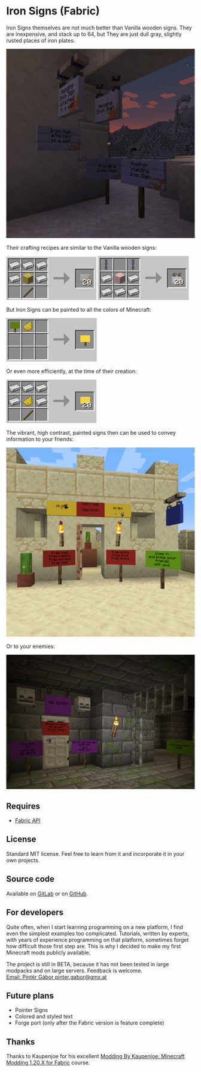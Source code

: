 # Iron Signs (Fabric)  

Iron Signs themselves are not much better than Vanilla wooden signs. They are inexpensive, and stack up to 64, but They are just dull gray, slightly rusted places of iron plates.

![Screenshot](./images/screenshot1.png "Screenshot")

Their crafting recipes are similar to the Vanilla wooden signs:  

![Crafting Iron Sign](./images/crafting_iron_sign.png "Crafting Iron Sign")  ![Crafting Hanging Iron Sign](./images/crafting_hanging_iron_sign.png "Crafting Hanging Iron Sign")

But Iron Signs can be painted to all the colors of Minecraft:

![Painting a Yellow Sign](./images/painting_yellow_sign.png "Painting a Yellow Sign")

Or even more efficiently, at the time of their creation:

![Crafting a Yellow Sign](./images/crafting_yellow_sign.png "Crafting a Yellow Sign")

The vibrant, high contrast, painted signs then can be used to convey information to your friends: 

![Screenshot](./images/screenshot2.png "Screenshot")

Or to your enemies:

![Screenshot](./images/screenshot3.png "Screenshot")

## Requires

- [Fabric API](https://modrinth.com/mod/fabric-api)  

## License

Standard MIT license. Feel free to learn from it and incorporate it in your own projects.

## Source code

Available on [GitLab](https://gitlab.com/pintergabor/ironsigns.git) or on [GitHub](https://github.com/pintergabor/ironsigns.git).

## For developers

Quite often, when I start learning programming on a new platform, I find even the simplest examples too complicated.
Tutorials, written by experts, with years of experience programming on that platform, sometimes forget how difficult those first step are.
This is why I decided to make my first Minecraft mods publicly available.

The project is still in BETA, because it has not been tested in large modpacks and on large servers. Feedback is welcome.  
[Email: Pintér Gábor <pinter.gabor@gmx.at>](mailto://pinter.gabor@gmx.at)

## Future plans

- Pointer Signs
- Colored and styled text
- Forge port (only after the Fabric version is feature complete)

## Thanks

Thanks to Kaupenjoe for his excellent [Modding By Kaupenjoe: Minecraft Modding 1.20.X for Fabric](https://www.udemy.com/course/minecraft-modding-120x-for-fabric/) course.
